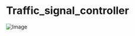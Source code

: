 # Traffic_signal_controller
![Image](https://github.com/user-attachments/assets/f0441829-b81e-45ba-b95c-f6b9dd0417af)
